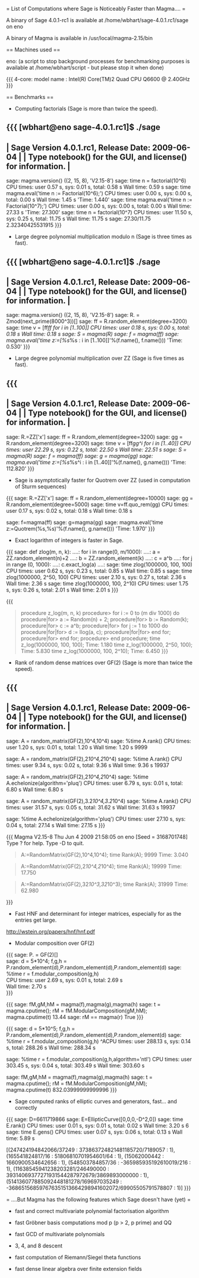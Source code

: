 = List of Computations where Sage is Noticeably Faster than Magma.... =

A binary of Sage 4.0.1-rc1 is available at /home/wbhart/sage-4.0.1.rc1/sage on eno

A binary of Magma is available in /usr/local/magma-2.15/bin

== Machines used ==

eno: (a script to stop background processes for benchmarking purposes is available at /home/wbhart/script - but please stop it when done)

{{{
4-core: model name	: Intel(R) Core(TM)2 Quad CPU    Q6600  @ 2.40GHz
}}}

== Benchmarks ==

* Computing factorials (Sage is more than twice the speed).

{{{
[wbhart@eno sage-4.0.1.rc1]$ ./sage
----------------------------------------------------------------------
| Sage Version 4.0.1.rc1, Release Date: 2009-06-04                   |
| Type notebook() for the GUI, and license() for information.        |
----------------------------------------------------------------------
sage: magma.version()
((2, 15, 8), 'V2.15-8')
sage: time n = factorial(10^6)
CPU times: user 0.57 s, sys: 0.01 s, total: 0.58 s
Wall time: 0.59 s
sage: time magma.eval('time n := Factorial(10^6);')
CPU times: user 0.00 s, sys: 0.00 s, total: 0.00 s
Wall time: 1.45 s
'Time: 1.440'
sage: time magma.eval('time n := Factorial(10^7);')
CPU times: user 0.00 s, sys: 0.00 s, total: 0.00 s
Wall time: 27.33 s
'Time: 27.300'
sage: time n = factorial(10^7)
CPU times: user 11.50 s, sys: 0.25 s, total: 11.75 s
Wall time: 11.75 s
sage: 27.30/11.75
2.32340425531915
}}}

* Large degree polynomial multiplication modulo n (Sage is three times as fast).

{{{
[wbhart@eno sage-4.0.1.rc1]$ ./sage
----------------------------------------------------------------------
| Sage Version 4.0.1.rc1, Release Date: 2009-06-04                   |
| Type notebook() for the GUI, and license() for information.        |
----------------------------------------------------------------------
sage: magma.version()
((2, 15, 8), 'V2.15-8')
sage: R.<t> = Zmod(next_prime(8000^3))[]
sage: ff = R.random_element(degree=3200)
sage: time v = [ff*ff for i in [1..100]]
CPU times: user 0.18 s, sys: 0.00 s, total: 0.18 s
Wall time: 0.18 s
sage: S = magma(R)
sage: f = magma(ff)
sage: magma.eval('time z:=[%s*%s : i in [1..100]]'%(f.name(), f.name()))
'Time: 0.530'
}}}

* Large degree polynomial multiplication over ZZ (Sage is five times as fast).

{{{
----------------------------------------------------------------------
| Sage Version 4.0.1.rc1, Release Date: 2009-06-04                   |
| Type notebook() for the GUI, and license() for information.        |
----------------------------------------------------------------------
sage: R.<x>=ZZ['x']
sage: ff = R.random_element(degree=3200)
sage: gg = R.random_element(degree=3200)
sage: time v = [ff*gg^i for i in [1..40]]
CPU times: user 22.29 s, sys: 0.22 s, total: 22.50 s
Wall time: 22.51 s
sage: S = magma(R)
sage: f = magma(ff)
sage: g = magma(gg)
sage: magma.eval('time z:=[%s*%s^i : i in [1..40]]'%(f.name(), g.name()))
'Time: 112.820'
}}}

* Sage is asymptotically faster for Quotrem over ZZ (used in computation of Sturm sequences)

{{{
sage: R.<x>=ZZ['x']
sage: ff = R.random_element(degree=10000)
sage: gg = R.random_element(degree=5000)
sage: time v=ff.quo_rem(gg)
CPU times: user 0.17 s, sys: 0.02 s, total: 0.18 s
Wall time: 0.18 s

sage: f=magma(ff)
sage: g=magma(gg)
sage: magma.eval('time z:=Quotrem(%s,%s)'%(f.name(), g.name()))
'Time: 1.970'
}}}

* Exact logarithm of integers is faster in Sage.

{{{
sage: def zlog(m, n, k):
....:         for i in range(0, m/1000):
....:             a = ZZ.random_element(n)+2
....:             b = ZZ.random_element(k)
....:             c = a^b
....:             for j in range (0, 1000):
....:                 c.exact_log(a)
....:
sage: time zlog(1000000, 100, 100)
CPU times: user 0.62 s, sys: 0.23 s, total: 0.85 s
Wall time: 0.85 s
sage: time zlog(1000000, 2^50, 100)
CPU times: user 2.10 s, sys: 0.27 s, total: 2.36 s
Wall time: 2.36 s
sage: time zlog(1000000, 100, 2^10)
CPU times: user 1.75 s, sys: 0.26 s, total: 2.01 s
Wall time: 2.01 s
}}}

{{{
> procedure z_log(m, n, k)
procedure> for i := 0 to (m div 1000) do
procedure|for> a := Random(n) + 2;
procedure|for> b := Random(k);
procedure|for> c := a^b;
procedure|for> for j := 1 to 1000 do
procedure|for|for> d := Ilog(a, c);
procedure|for|for> end for;
procedure|for> end for;
procedure> end procedure;
> time z_log(1000000, 100, 100);
Time: 1.180
> time z_log(1000000, 2^50, 100);
Time: 5.830
> time z_log(1000000, 100, 2^10);
Time: 6.450
}}}

* Rank of random dense matrices over GF(2) (Sage is more than twice the speed).

{{{
----------------------------------------------------------------------
| Sage Version 4.0.1.rc1, Release Date: 2009-06-04                   |
| Type notebook() for the GUI, and license() for information.        |
----------------------------------------------------------------------
sage: A = random_matrix(GF(2),10^4,10^4)
sage: %time A.rank()
CPU times: user 1.20 s, sys: 0.01 s, total: 1.20 s
Wall time: 1.20 s
9999

sage: A = random_matrix(GF(2),2*10^4,2*10^4)
sage: %time A.rank()
CPU times: user 9.34 s, sys: 0.02 s, total: 9.36 s
Wall time: 9.36 s
19937

sage: A = random_matrix(GF(2),2*10^4,2*10^4)
sage: %time A.echelonize(algorithm='pluq')
CPU times: user 6.79 s, sys: 0.01 s, total: 6.80 s
Wall time: 6.80 s

sage: A = random_matrix(GF(2),3.2*10^4,3.2*10^4)
sage: %time A.rank()
CPU times: user 31.57 s, sys: 0.05 s, total: 31.62 s
Wall time: 31.63 s
19937

sage: %time A.echelonize(algorithm='pluq')
CPU times: user 27.10 s, sys: 0.04 s, total: 27.14 s
Wall time: 27.15 s
}}}

{{{
Magma V2.15-8     Thu Jun  4 2009 21:58:05 on eno      [Seed = 3168701748]
Type ? for help.  Type <Ctrl>-D to quit.
> A:=RandomMatrix(GF(2),10^4,10^4);
> time Rank(A);
9999
Time: 3.040

> A:=RandomMatrix(GF(2),2*10^4,2*10^4);
> time Rank(A);
19999
Time: 17.750

> A:=RandomMatrix(GF(2),32*10^3,32*10^3);
> time Rank(A);
31999
Time: 62.980

}}}

* Fast HNF and determinant for integer matrices, especially for as the entries get large.

 http://wstein.org/papers/hnf/hnf.pdf

* Modular composition over GF(2)

{{{
sage: P.<x> = GF(2)[]  
sage: d = 5*10^4; f,g,h = P.random_element(d),P.random_element(d),P.random_element(d)
sage: %time r = f.modular_composition(g,h)                                           
CPU times: user 2.69 s, sys: 0.01 s, total: 2.69 s                                   
Wall time: 2.70 s  
}}}

{{{
sage: fM,gM,hM = magma(f),magma(g),magma(h)
sage: t = magma.cputime(); rM = fM.ModularComposition(gM,hM); magma.cputime(t)
13.44
sage: rM == magma(r)
True
}}}


{{{
sage: d = 5*10^5; f,g,h = P.random_element(d),P.random_element(d),P.random_element(d)
sage: %time r = f.modular_composition(g,h)
^ACPU times: user 288.13 s, sys: 0.14 s, total: 288.26 s
Wall time: 288.34 s

sage: %time r = f.modular_composition(g,h,algorithm='ntl')
CPU times: user 303.45 s, sys: 0.04 s, total: 303.49 s
Wall time: 303.60 s

sage: fM,gM,hM = magma(f),magma(g),magma(h)
sage: t = magma.cputime(); rM = fM.ModularComposition(gM,hM); magma.cputime(t)
832.03999999999996
}}}

* Sage computed ranks of elliptic curves and generators, fast... and correctly

{{{
sage: D=6611719866
sage: E=EllipticCurve([0,0,0,-D^2,0])
sage:  time E.rank()
CPU times: user 0.01 s, sys: 0.01 s, total: 0.02 s
Wall time: 3.20 s
6
sage:  time E.gens()
CPU times: user 0.07 s, sys: 0.06 s, total: 0.13 s
Wall time: 5.89 s

[(247424194842066/37249 : 373863724821481185720/7189057 : 1),
 (165541824817/16 : 51806810701954601/64 : 1),
 (15062000442 : 1660900534642656 : 1),
 (548503784857/36 : -365985935192610019/216 : 1),
 (11638545941238203281/246490000 : 39314069377271931544287972679/3869893000000 : 1),
 (514136077885092448181278/169697035249 : -368651568597676351513664298941602072/69905505791578807 : 1)]
}}}

= ....But Magma has the following features which Sage doesn't have (yet) =

* fast and correct multivariate polynomial factorisation algorithm

* fast Gröbner basis computations mod p (p > 2, p prime) and QQ

* fast GCD of multivariate polynomials

* 3, 4, and 8 descent

* fast computation of Riemann/Siegel theta functions

* fast dense linear algebra over finite extension fields
